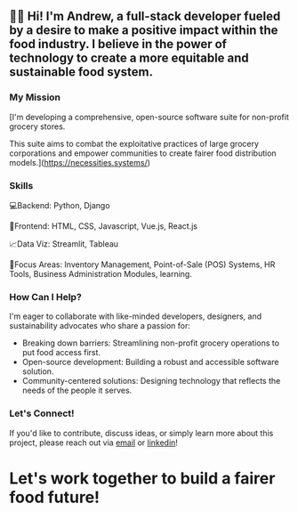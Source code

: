 ## 🙋‍♂️ Hi! I'm Andrew, a full-stack developer fueled by a desire to make a positive impact within the food industry.  I believe in the power of technology to create a more equitable and sustainable food system.

### My Mission

[I'm developing a comprehensive, open-source software suite for non-profit grocery stores.

This suite aims to combat the exploitative practices of large grocery corporations and empower communities to create fairer food distribution models.](https://necessities.systems/)

### Skills

💻Backend: Python, Django

🛜Frontend: HTML, CSS, Javascript, Vue.js, React.js

📈Data Viz: Streamlit, Tableau

🎯Focus Areas: Inventory Management, Point-of-Sale (POS) Systems, HR Tools, Business Administration Modules, learning.

### How Can I Help?

I'm eager to collaborate with like-minded developers, designers, and sustainability advocates who share a passion for:
- Breaking down barriers: Streamlining non-profit grocery operations to put food access first.
- Open-source development: Building a robust and accessible software solution.
- Community-centered solutions: Designing technology that reflects the needs of the people it serves.

### Let's Connect!

If you'd like to contribute, discuss ideas, or simply learn more about this project, please reach out via [email](mailto:agibson@hondacenter.com) or [linkedin](https://joelandrewgibson.com)!

# Let's work together to build a fairer food future!
